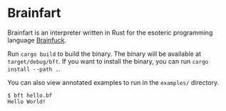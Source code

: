# Brainfart

Brainfart is an interpreter written in Rust for the esoteric programming
language [Brainfuck](https://en.wikipedia.org/wiki/Brainfuck).

Run `cargo build` to build the binary. The binary will be available at
`target/debug/bft`. If you want to install the binary, you can run `cargo
install --path .`.

You can also view annotated examples to run in the `examples/` directory.

```
$ bft hello.bf
Hello World!
```
